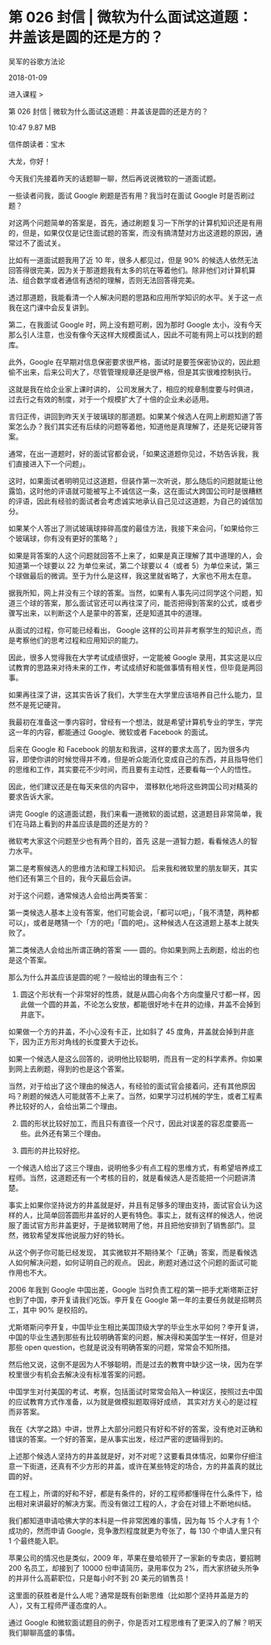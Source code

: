# 第 026 封信 | 微软为什么面试这道题：井盖该是圆的还是方的？

吴军的谷歌方法论

2018-01-09

进入课程 >

第 026 封信 | 微软为什么面试这道题：井盖该是圆的还是方的？

10:47 9.87 MB

信件朗读者：宝木

大龙，你好！

今天我们先接着昨天的话题聊一聊，然后再说说微软的一道面试题。

一些读者问我，面试 Google 刷题是否有用？我当时在面试 Google 时是否刷过题？

对这两个问题简单的答案是，首先，通过刷题复习一下所学的计算机知识还是有用的，但是，如果仅仅是记住面试题的答案，而没有搞清楚对方出这道题的原因，通常过不了面试关。

比如有一道面试题我用了近 10 年，很多人都见过，但是 90% 的候选人依然无法回答得很完美，因为关于那道题我有太多的坑在等着他们。除非他们对计算机算法、组合数学或者通信有透彻的理解，否则无法回答得完美。

透过那道题，我能看清一个人解决问题的思路和应用所学知识的水平。关于这一点我在这门课中会反复讲到。

第二，在我面试 Google 时，网上没有题可刷，因为那时 Google 太小，没有今天那么引人注意，也没有像今天这样大规模面试人，因此不可能有网上可以找到的题库。

此外，Google 在早期对信息保密要求很严格，面试时是要签保密协议的，因此题偷不出来，后来公司大了，尽管管理规章还是很严格，但是其实很难控制执行。

这就是我在给企业家上课时讲的， 公司发展大了，相应的规章制度要与时俱进，过去行之有效的制度，对于一个规模扩大了十倍的企业未必适用。

言归正传，讲回到昨天关于玻璃球的那道题。如果某个候选人在网上刷题知道了答案怎么办？我们其实还有后续的问题等着他，知道他是真理解了，还是死记硬背答案。

通常，在出一道题时，好的面试官都会说，「如果这道题你见过，不妨告诉我，我们直接进入下一个问题」。

这时，如果面试者明明见过这道题，但装作第一次听说，那么随后的问题就能让他露馅，这时他的评语就可能被写上不诚信这一条，这在面试大跨国公司时是很糟糕的评语，因此有经验的面试者会考虑诚实地承认自己见过这道题，为自己的诚信加分。

如果某个人答出了测试玻璃球摔碎高度的最佳方法，我接下来会问，「如果给你三个玻璃球，你有没有更好的策略？」

如果是背答案的人这个问题就回答不上来了，如果是真正理解了其中道理的人，会知道第一个球要以 22 为单位来试，第二个球要以 4（或者 5）为单位来试，第三个球做最后的微调。至于为什么是这样，我这里就省略了，大家也不用太在意。

据我所知，网上并没有三个球的答案。当然，如果有人事先问过同学这个问题，知道三个球的答案，那么面试官还可以再往深了问，能否把得到答案的公式，或者步骤写出来，以判断这个人是蒙中的答案，还是知道其中的道理。

从面试的过程，你可能已经看出， Google 这样的公司并非考察学生的知识点，而是考察他们的思考过程和应用知识的能力。

因此，很多人觉得我在大学考试成绩很好，一定能被 Google 录用，其实这是以应试教育的思路来对待未来的工作，考试成绩好和能做事情有相关性，但毕竟是两回事。

如果再往深了讲，这其实告诉了我们，大学生在大学里应该培养自己什么能力，显然不是死记硬背。

我最初在准备这一季内容时，曾经有一个想法，就是希望计算机专业的学生，学完这一年的内容，都能通过 Google、微软或者 Facebook 的面试。

后来在 Google 和 Facebook 的朋友和我讲，这样的要求太高了，因为很多内容，即使你讲的时候觉得并不难，但是听众能消化变成自己的东西，并且指导他们的思维和工作，其实要花不少时间，而且要有主动性，还要看每一个人的悟性。

因此，他们建议还是在每天来信的内容中， 潜移默化地将这些跨国公司对精英的要求告诉大家。

讲完 Google 的这道面试题，我们来看一道微软的面试题，这道题目非常简单，我们在马路上看到的井盖应该是圆的还是方的？

微软考大家这个问题至少也有两个目的，首先 这是一道智力题，看看候选人的智力水平。

第二是考察候选人的思维方法和理工科知识。 后来我和微软里的朋友聊天，其实他们还有第三个目的，我今天最后会讲。

对于这个问题，通常候选人会给出两类答案：

第一类候选人基本上没有答案，他们可能会说，「都可以吧」，「我不清楚，两种都可以」，或者是瞎猜一个「方的吧」「圆的吧」。这种候选人在这道题上基本上就失败了。

第二类候选人会给出所谓正确的答案 —— 圆的。你如果到网上去刷题，给出的也是这个答案。

那么为什么井盖应该是圆的呢？一般给出的理由有三个：

1. 圆这个形状有一个非常好的性质，就是从圆心向各个方向度量尺寸都一样，因此做一个圆的井盖，不论怎么安放，都能很好地卡在井的边缘，井盖不会掉到井底下。

如果做一个方的井盖，不小心没有卡正，比如斜了 45 度角，井盖就会掉到井底下，因为正方形对角线的长度要大于边长。

如果一个候选人是这么回答的，说明他比较聪明，而且有一定的科学素养。你如果到网上去刷题，得到的也是这个答案。

当然，对于给出了这个理由的候选人，有经验的面试官会接着问，还有其他原因吗？刷题的候选人可能就答不上来了。当然，如果学习过机械的学生，或者工程素养比较好的人，会给出第二个理由。

2. 圆的形状比较好加工，而且只有直径一个尺寸，因此对误差的容忍度要高一些。此外还有第三个理由。

3. 圆形的井比较好挖。

一个候选人给出了这三个理由，说明他多少有点工程的思维方式，有希望培养成工程师。当然，这道题还有一个考核的目的，就是看候选人是否能把一个问题讲清楚。

事实上如果你坚持说方的井盖就是好，并且有足够多的理由支持，面试官会认为这样的人，比简单回答圆形井盖好的人更有特色。事实上，就有这样的候选人，他说服了面试官方形井盖更好，于是微软聘用了他，并且把他安排到了销售部门。显然，微软希望发挥他说服力好的特长。

从这个例子你可能已经发现， 其实微软并不期待某个「正确」答案，而是看候选人如何解决问题，如何证明自己的观点。 因此，刷题对通过这个问题的面试可能作用也不大。

2006 年我到 Google 中国出差，Google 当时负责工程的第一把手尤斯塔斯正好也到了中国，李开复请我们吃饭。李开复在 Google 第一年的主要任务就是招聘员工，其中 90% 是校招的。

尤斯塔斯问李开复，中国毕业生相比美国顶级大学的毕业生水平如何？李开复讲，中国的毕业生遇到那些有比较明确答案的问题，解决得和美国学生一样好，但是对那些 open question，也就是说没有明确答案的问题，常常会不知所措。

然后他又说，这倒不是因为人不够聪明，而是过去的教育中缺少这一块，因为在学校里很少有机会去解决没有标准答案的问题。

中国学生对付美国的考试、考察，包括面试时常常会陷入一种误区，按照过去中国的应试教育方式作准备，以为就是做模拟题取得好成绩， 其实对方关心的是过程而非答案。

我在《大学之路》中讲，世界上大部分问题只有好和不好的答案，没有绝对正确和错误的答案。一个好的答案，是从事实出发，经过严密的逻辑得到的。

上述那个候选人坚持方的井盖就是好，对不对呢？这要看具体情况，如果你仔细注意一下街道，还真有不少方形的井盖，或许在某些特定的场合，方的井盖真的就比圆的好。

在工程上，所谓的好和不好，都是有条件的，好的工程师都懂得在什么条件下，给出相对来讲最好的解决方案。而没有做过工程的人，才会在对错上不断地纠结。

我们都知道申请哈佛大学的本科是一件非常困难的事情，因为每 15 个人才有 1 个成功的，然而申请 Google，竞争激烈程度就更为夸张了，每 130 个申请人里只有 1 个最终能入职。

苹果公司的情况也是类似，2009 年，苹果在曼哈顿开了一家新的专卖店，要招聘 200 名员工，却接到了 10000 份申请简历，录用率仅为 2%，而大家挤破头所争的并非什么高薪职位，只是每小时不到 20 美元的销售员！

这里面的获胜者是什么人呢？通常是既有创新思维（比如那个坚持井盖是方的人），又有工程师严谨态度的人。

通过 Google 和微软面试题目的例子，你是否对工程思维有了更深入的了解？明天我们聊聊高盛的事情。

